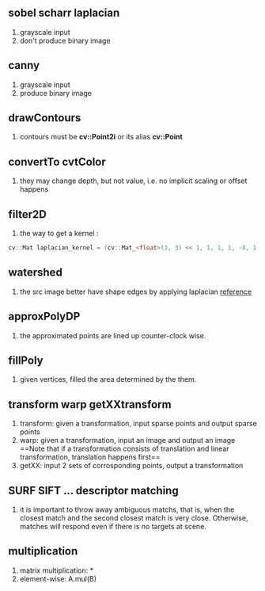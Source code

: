 [//]: # (#opencv notes)
## sobel scharr laplacian
1. grayscale input
2. don't produce binary image

## canny
1. grayscale input
2. produce binary image

## drawContours
1. contours must be **cv::Point2i** or its alias **cv::Point**

## convertTo cvtColor
1. they may change depth, but not value, i.e. no implicit scaling or offset happens

## filter2D
1. the way to get a kernel : 
```cpp
cv::Mat laplacian_kernel = (cv::Mat_<float>(3, 3) << 1, 1, 1, 1, -8, 1, 1, 1, 1);
```

## watershed
1. the src image better have shape edges by applying laplacian
[reference](https://docs.opencv.org/master/d2/dbd/tutorial_distance_transform.html)

## approxPolyDP
1. the approximated points are lined up counter-clock wise.

## fillPoly
1. given vertices, filled the area determined by the them.

## transform warp getXXtransform
1. transform: 	given a transformation, input sparse points and output sparse points
2. warp:		given a transformation, input an image and output an image
    ==Note that if a transformation consists of translation and linear transformation, translation happens first==
3. getXX:		input 2 sets of corrosponding points, output a transformation

## SURF SIFT ... descriptor matching
1. it is important to throw away ambiguous matchs, that is, when the closest match and the second closest match is very close. Otherwise, matches will respond even if there is no targets at scene.

## multiplication
1. matrix multiplication: *
2. element-wise: A.mul(B)
